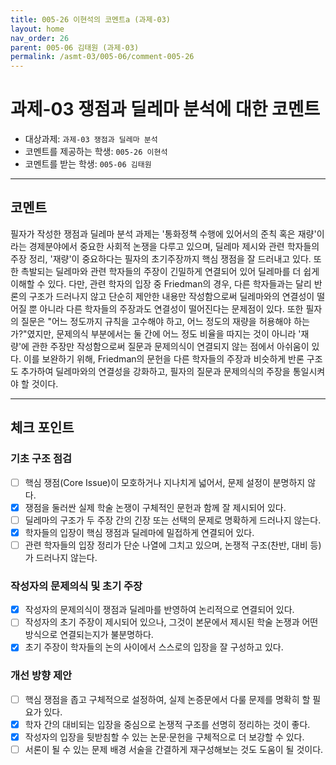 ```yaml
---
title: 005-26 이현석의 코멘트a (과제-03) 
layout: home
nav_order: 26
parent: 005-06 김태원 (과제-03)
permalink: /asmt-03/005-06/comment-005-26
---
```


# 과제-03 쟁점과 딜레마 분석에 대한 코멘트

- 대상과제: `과제-03 쟁점과 딜레마 분석`
- 코멘트를 제공하는 학생: `005-26 이현석` 
- 코멘트를 받는 학생: `005-06 김태원` 

---

## 코멘트

필자가 작성한 쟁점과 딜레마 분석 과제는 '통화정책 수행에 있어서의 준칙 혹은 재량'이라는 경제분야에서 중요한 사회적 논쟁을 다루고 있으며, 딜레마 제시와 관련 학자들의 주장 정리, '재량'이 중요하다는 필자의 초기주장까지 핵심 쟁점을 잘 드러내고 있다. 또한 촉발되는 딜레마와 관련 학자들의 주장이 긴밀하게 연결되어 있어 딜레마를 더 쉽게 이해할 수 있다. 다만, 관련 학자의 입장 중 Friedman의 경우, 다른 학자들과는 달리 반론의 구조가 드러나지 않고 단순히 제안한 내용만 작성함으로써 딜레마와의 연결성이 떨어질 뿐 아니라 다른 학자들의 주장과도 연결성이 떨어진다는 문제점이 있다. 또한 필자의 질문은 "어느 정도까지 규칙을 고수해야 하고, 어느 정도의 재량을 허용해야 하는가?"였지만, 문제의식 부분에서는 둘 간에 어느 정도 비율을 따지는 것이 아니라 '재량'에 관한 주장만 작성함으로써 질문과 문제의식이 연결되지 않는 점에서 아쉬움이 있다. 이를 보완하기 위해, Friedman의 문헌을 다른 학자들의 주장과 비슷하게 반론 구조도 추가하여 딜레마와의 연결성을 강화하고, 필자의 질문과 문제의식의 주장을 통일시켜야 할 것이다.

---

## 체크 포인트

### **기초 구조 점검**
- [ ] 핵심 쟁점(Core Issue)이 모호하거나 지나치게 넓어서, 문제 설정이 분명하지 않다.
- [x] 쟁점을 둘러싼 실제 학술 논쟁이 구체적인 문헌과 함께 잘 제시되어 있다.
- [ ] 딜레마의 구조가 두 주장 간의 긴장 또는 선택의 문제로 명확하게 드러나지 않는다.
- [x] 학자들의 입장이 핵심 쟁점과 딜레마에 밀접하게 연결되어 있다.
- [ ] 관련 학자들의 입장 정리가 단순 나열에 그치고 있으며, 논쟁적 구조(찬반, 대비 등)가 드러나지 않는다.

### **작성자의 문제의식 및 초기 주장**
- [x] 작성자의 문제의식이 쟁점과 딜레마를 반영하여 논리적으로 연결되어 있다.
- [ ] 작성자의 초기 주장이 제시되어 있으나, 그것이 본문에서 제시된 학술 논쟁과 어떤 방식으로 연결되는지가 불분명하다.
- [x] 초기 주장이 학자들의 논의 사이에서 스스로의 입장을 잘 구성하고 있다.

### **개선 방향 제안**
- [ ] 핵심 쟁점을 좁고 구체적으로 설정하여, 실제 논증문에서 다룰 문제를 명확히 할 필요가 있다.
- [x] 학자 간의 대비되는 입장을 중심으로 논쟁적 구조를 선명히 정리하는 것이 좋다.
- [x] 작성자의 입장을 뒷받침할 수 있는 논문·문헌을 구체적으로 더 보강할 수 있다.
- [ ] 서론이 될 수 있는 문제 배경 서술을 간결하게 재구성해보는 것도 도움이 될 것이다.
